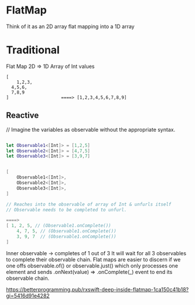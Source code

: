# FlatMap


Think of it as an 2D array flat mapping into a 1D array


# Traditional
Flat Map 2D => 1D Array of Int values

```
[ 
	1,2,3,
  4,5,6,
  7,8,9
]                    ====> [1,2,3,4,5,6,7,8,9] 

```



## Reactive

// Imagine the variables as observable without the appropriate syntax.

```swift

let Observable1<[Int]> = [1,2,5]
let Observable2<[Int]> = [4,7,5]
let Observable3<[Int]> = [3,9,7]


[ 
	Observable1<[Int]>,
	Observable2<[Int]>,
	Observable3<[Int]>,
]

// Reaches into the observable of array of Int & unfurls itself
// Observable needs to be completed to unfurl. 

====> 
[ 1, 2, 5, // (Observable1.onComplete())
	4, 7, 5, // (Observable1.onComplete())
	3, 9, 7  // (Observable1.onComplete())
]

```


Inner observable -> completes of 1 out of 3 
It will wait for all 3 observables to complete their observable chain.
Flat maps are easier to discern if we one offs observable.of() or observable.just() which only processes one element and sends .onNext(value) => .onComplete(_) event to end its observable chain.



https://betterprogramming.pub/rxswift-deep-inside-flatmap-1ca150c41b18?gi=5416d91e4282